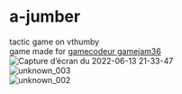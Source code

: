 # a-jumber
tactic game on vthumby<br>
game made for [gamecodeur gamejam36](https://itch.io/jam/gamecodeur-gamejam-36)<br>
![Capture d’écran du 2022-06-13 21-33-47](https://user-images.githubusercontent.com/82583559/174399137-945a72f8-0fb9-4ccf-b3d2-00216d088c39.png)<br>
![unknown_003](https://user-images.githubusercontent.com/82583559/174399277-b4e2345f-9d5c-4641-9e92-3a2d38431d87.png)<br>
![unknown_002](https://user-images.githubusercontent.com/82583559/174399304-04446559-dd48-403c-8403-bc0da7d8948c.png)
